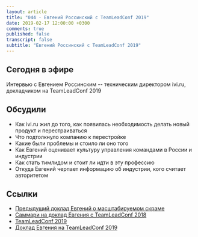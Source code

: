 ```yaml
---
layout: article
title: "044 - Евгений Россинский с TeamLeadConf 2019"
date: 2019-02-17 12:00:00 +0300
comments: true
published: false
transcript: false
subtitle: "Евгений Россинский с TeamLeadConf 2019"
---
```


## Сегодня в эфире

Интервью с Евгением Россинским -- техническим директором ivi.ru, докладчиком на TeamLeadConf 2019

## Обсудили

* Как ivi.ru жил до того, как появилась необходимость делать новый продукт и перестраиваться
* Что подтолкнуло компанию к перестройке
* Какие были проблемы и стоило ли оно того
* Как Евгений оценивает культуру управления командами в России и индустрии
* Как стать тимлидом и стоит ли идти в эту профессию
* Откуда Евгений черпает информацию об индустрии, кого считает авторитетом

## Ссылки

* [Предыдущий доклад Евгений о масштабируемом скраме](https://www.youtube.com/watch?v=blcT7H2HJnA)
* [Саммари на доклад Евгения с TeamLeadConf 2018](http://bit.ly/2NfeoTi)
* [TeamLeadConf 2019](http://teamleadconf.ru/moscow/2019)
* [Доклад Евгения на TeamLeadConf 2019](http://teamleadconf.ru/moscow/2019/abstracts/4363)
